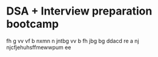 # DSA + Interview preparation bootcamp
fh  g
vv
vf 
b nxmn
n  jntbg
vv
 b 
fh
jbg
bg
ddacd
re
a
nj
njcfjehuhsffmewwpum ee
